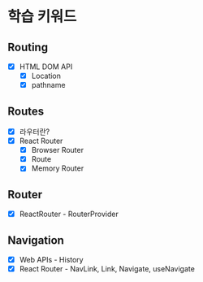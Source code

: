 # 학습 키워드

## Routing

- [x] HTML DOM API
  - [x] Location
  - [x] pathname

## Routes

- [x] 라우터란?
- [x] React Router
  - [x] Browser Router
  - [x] Route
  - [x] Memory Router

## Router

- [x] ReactRouter - RouterProvider

## Navigation

- [x] Web APIs - History
- [x] React Router - NavLink, Link, Navigate, useNavigate
